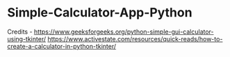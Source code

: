 # Simple-Calculator-App-Python
Credits - https://www.geeksforgeeks.org/python-simple-gui-calculator-using-tkinter/
https://www.activestate.com/resources/quick-reads/how-to-create-a-calculator-in-python-tkinter/
